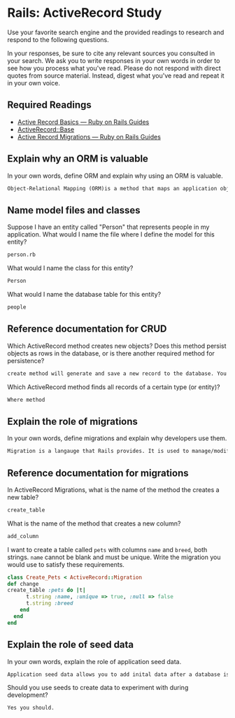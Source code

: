 # Rails: ActiveRecord Study

Use your favorite search engine and the provided readings to research and
respond to the following questions.

In your responses, be sure to cite any relevant sources you consulted in your
search. We ask you to write responses in your own words in order to see how you
process what you've read. Please do not respond with direct quotes from source
material. Instead, digest what you've read and repeat it in your own voice.

## Required Readings

-   [Active Record Basics — Ruby on Rails Guides](http://guides.rubyonrails.org/active_record_basics.html)
-   [ActiveRecord::Base](http://api.rubyonrails.org/classes/ActiveRecord/Base.html)
-   [Active Record Migrations — Ruby on Rails Guides](http://guides.rubyonrails.org/active_record_migrations.html)

## Explain why an ORM is valuable

In your own words, define ORM and explain why using an ORM is valuable.

```md
Object-Relational Mapping (ORM)is a method that maps an application objects to a table in a relational database management system. It is valuable because you do not need to write SQL statements directly and you do not need to use that much database access code in order to store and retrieve properties and relationships of an object from a database.


```

## Name model files and classes

Suppose I have an entity called "Person" that represents people in my
application. What would I name the file where I define the model for this
entity?

```md
person.rb
```

What would I name the class for this entity?

```md
Person
```

What would I name the database table for this entity?

```md
people
```

## Reference documentation for CRUD

Which ActiveRecord method creates new objects? Does this method persist objects
as rows in the database, or is there another required method for persistence?

```md
create method will generate and save a new record to the database. You also use new method
```

Which ActiveRecord method finds all records of a certain type (or entity)?

```md
Where method
```

## Explain the role of migrations

In your own words, define migrations and explain why developers use them.

```md
Migration is a langauge that Rails provides. It is used to manage/modify a database schema.
```

## Reference documentation for migrations

In ActiveRecord Migrations, what is the name of the method the creates a new
table?

```md
create_table
```

What is the name of the method that creates a new column?

```md
add_column
```

I want to create a table called `pets` with columns `name` and `breed`, both
strings. `name` cannot be blank and must be unique. Write the migration you
would use to satisfy these requirements.

```ruby
class Create_Pets < ActiveRecord::Migration
def change
create_table :pets do |t|
      t.string :name, :unique => true, :null => false
      t.string :breed
    end
  end
end
```

## Explain the role of seed data

In your own words, explain the role of application seed data.

```md
Application seed data allows you to add inital data after a database is created.
```

Should you use seeds to create data to experiment with during development?

```md
Yes you should.
```

